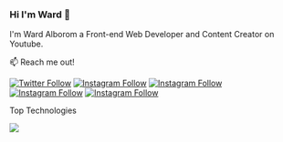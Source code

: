 ### Hi I'm Ward 👋
I'm Ward Alborom a Front-end Web Developer and Content Creator on Youtube.


📫 Reach me out! 
<p align="left">
   <a href="https://twitter.com/ileaderx"><img alt="Twitter Follow" src="https://img.shields.io/badge/Twitter-1DA1F2?style=for-the-badge&logo=twitter&logoColor=white"></a>
   <a href="https://instagram.com/wb7_"><img alt="Instagram Follow" src="https://img.shields.io/badge/Instagram-E4405F?style=for-the-badge&logo=instagram&logoColor=white"></a>
   <a href="https://www.linkedin.com/in/ward-alborom-b3b059190/"><img alt="Instagram Follow" src="https://img.shields.io/badge/LinkedIn-0077B5?style=for-the-badge&logo=linkedin&logoColor=white"></a>
   <a href="https://youtube.com/c/ileaderx"><img alt="Instagram Follow" src="https://img.shields.io/badge/YouTube-FF0000?style=for-the-badge&logo=youtube&logoColor=white"></a>
   <a href="mailto:i.leaderx@hotmail.com"><img alt="Instagram Follow" src="https://img.shields.io/badge/Gmail-D14836?style=for-the-badge&logo=gmail&logoColor=white"></a>
 </p>
 
 Top Technologies
 <p>
   <a><img src="https://img.shields.io/badge/HTML5-E34F26?style=for-the-badge&logo=html5&logoColor=white"></a>
</p>

<!--
**ileaderx/ileaderx** is a ✨ _special_ ✨ repository because its `README.md` (this file) appears on your GitHub profile.

Here are some ideas to get you started:

- 🔭 I’m currently working on ...
- 🌱 I’m currently learning ...
- 👯 I’m looking to collaborate on ...
- 🤔 I’m looking for help with ...
- 💬 Ask me about ...

- 😄 Pronouns: ...
- ⚡ Fun fact: ...
-->
